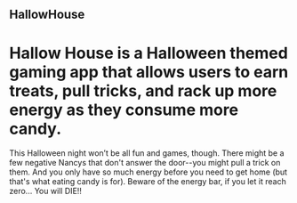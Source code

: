 ## HallowHouse
# Hallow House is a Halloween themed gaming app that allows users to earn treats, pull tricks, and rack up more energy as they consume more candy.<br/>
This Halloween night won’t be all fun and games, though. There might be a few negative Nancys that don't answer the door--you might pull a trick on them. And you only have so much energy before you need to get home (but that's what eating candy is for). Beware of the energy bar, if you let it reach zero... You will DIE!!
